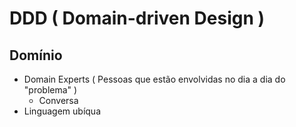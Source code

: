 # DDD ( Domain-driven Design )

## Domínio

- Domain Experts ( Pessoas que estão envolvidas no dia a dia do "problema" ) 
  - Conversa  
- Linguagem ubíqua
  


